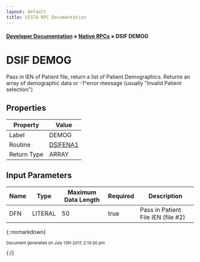```yaml
---
layout: default
title: VISTA RPC Documentation
---
```


#### [Developer Documentation](../index) &#187; [Native RPCs](TableOfContents) &#187; DSIF DEMOG<br/>
# DSIF DEMOG

Pass in IEN of Patient file, return a list of Patient Demographics. Returns an array of demographic data or -1^error message (usually "Invalid Patient selection")

## Properties

Property | Value
--- | ---
Label | DEMOG
Routine | [DSIFENA1](http://code.osehra.org/dox/Routine_DSIFENA1_source.html)
Return Type | ARRAY


## Input Parameters

Name | Type | Maximum Data Length | Required | Description
--- | --- | --- | --- | ---
DFN | LITERAL | 50 | true | Pass in Patient File IEN (file #2) 



{::nomarkdown} <br/><p style="font-size: 11px">Document generated on July 13th 2017, 2:13:30 pm</p>{:/}
